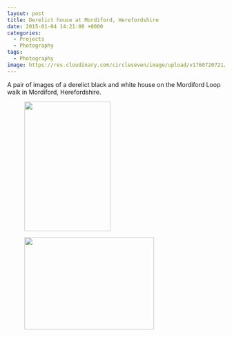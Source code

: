 ```yaml
---
layout: post
title: Derelict house at Mordiford, Herefordshire
date: 2015-01-04 14:21:00 +0000
categories:
  - Projects
  - Photography
tags:
  - Photography
image: https://res.cloudinary.com/circleseven/image/upload/v1760720721/2022/12/dsc_0025_16178123268_o.jpg
---
```

A pair of images of a derelict black and white house on the Mordiford Loop walk in Mordiford, Herefordshire.

<div class="gallery">

<figure><a href="https://res.cloudinary.com/circleseven/image/upload/c_limit,w_1200,h_1200,q_auto,f_auto/12/dsc_0026_16339765756_o-scaled"><img src="https://res.cloudinary.com/circleseven/image/upload/q_auto,f_auto/12/dsc_0026_16339765756_o" width="199" height="300" alt="" loading="lazy"></a></figure>
<figure><a href="https://res.cloudinary.com/circleseven/image/upload/c_limit,w_1200,h_1200,q_auto,f_auto/12/dsc_0025_16178123268_o-scaled"><img src="https://res.cloudinary.com/circleseven/image/upload/q_auto,f_auto/12/dsc_0025_16178123268_o" width="300" height="214" alt="" loading="lazy"></a></figure>

</div>
